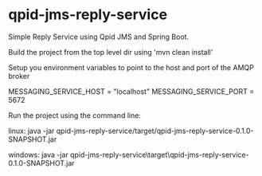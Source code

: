 # qpid-jms-reply-service

Simple Reply Service using Qpid JMS and Spring Boot.

Build the project from the top level dir using 'mvn clean install'

Setup you environment variables to point to the host and port of the AMQP broker

  MESSAGING_SERVICE_HOST = "localhost"
  MESSAGING_SERVICE_PORT = 5672

Run the project using the command line:

  linux:   java -jar qpid-jms-reply-service/target/qpid-jms-reply-service-0.1.0-SNAPSHOT.jar

  windows: java -jar qpid-jms-reply-service\target\qpid-jms-reply-service-0.1.0-SNAPSHOT.jar
